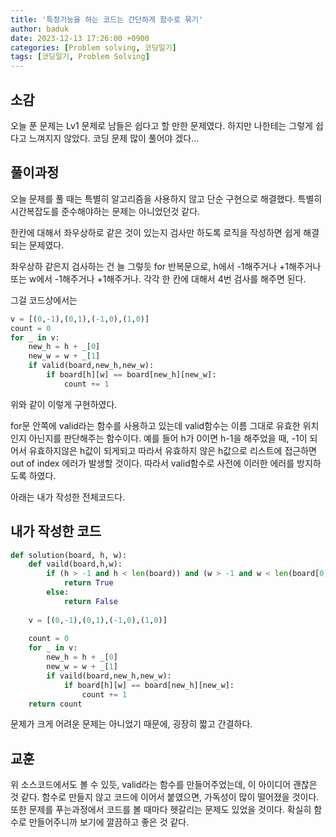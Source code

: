 ```yaml
---
title: '특정기능을 하는 코드는 간단하게 함수로 묶기'
author: baduk
date: 2023-12-13 17:26:00 +0900
categories: [Problem solving, 코딩일기]
tags: [코딩일기, Problem Solving]
---
```

## 소감
오늘 푼 문제는 Lv1 문제로 남들은 쉽다고 할 만한 문제였다. 하지만 나한테는 그렇게 쉽다고 느껴지지 않았다. 코딩 문제 많이 풀어야 겠다...

## 풀이과정
오늘 문제를 풀 때는 특별히 알고리즘을 사용하지 않고 단순 구현으로 해결했다. 특별히 시간복잡도를 준수해야하는 문제는 아니었던것 같다. 

한칸에 대해서 좌우상하로 같은 것이 있는지 검사만 하도록 로직을 작성하면 쉽게 해결되는 문제였다.

좌우상하 같은지 검사하는 건 늘 그렇듯 for 반복문으로, h에서 -1해주거나 +1해주거나 또는 w에서 -1해주거나 +1해주거나. 각각 한 칸에 대해서 4번 검사를 해주면 된다.


그걸 코드상에서는 
```python
v = [(0,-1),(0,1),(-1,0),(1,0)]
count = 0
for _ in v:
    new_h = h + _[0]
    new_w = w + _[1]
    if valid(board,new_h,new_w):
        if board[h][w] == board[new_h][new_w]:
            count += 1
```
위와 같이 이렇게 구현하였다.

for문 안쪽에 valid라는 함수를 사용하고 있는데 valid함수는 이름 그대로 유효한 위치인지 아닌지를 판단해주는 함수이다. 예를 들어 h가 0이면 h-1을 해주었을 때, -1이 되어서 유효하지않은 h값이 되게되고 따라서 유효하지 않은 h값으로 리스트에 접근하면 out of index 에러가 발생할 것이다. 따라서 valid함수로 사전에 이러한 에러를 방지하도록 하였다.

아래는 내가 작성한 전체코드다.
## 내가 작성한 코드
```python
def solution(board, h, w):
    def vaild(board,h,w):
        if (h > -1 and h < len(board)) and (w > -1 and w < len(board[0])):
            return True
        else:
            return False
        
    v = [(0,-1),(0,1),(-1,0),(1,0)]
    
    count = 0
    for _ in v:
        new_h = h + _[0]
        new_w = w + _[1]
        if vaild(board,new_h,new_w):
            if board[h][w] == board[new_h][new_w]:
                count += 1
    return count
```
문제가 크게 어려운 문제는 아니었기 때문에, 굉장히 짧고 간결하다.

## 교훈
위 소스코드에서도 볼 수 있듯, valid라는 함수를 만들어주었는데, 이 아이디어 괜찮은 것 같다. 함수로 만들지 않고 코드에 이어서 붙였으면, 가독성이 많이 떨어졌을 것이다. 또한 문제를 푸는과정에서 코드를 볼 때마다 헷갈리는 문제도 있었을 것이다. 확실히 함수로 만들어주니까 보기에 깔끔하고 좋은 것 같다.